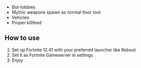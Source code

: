 - Bot-lobbies
- Mythic weapons spawn as normal floor loot
- Vehicles
- Proper killfeed

## How to use

1. Set up Fortnite 12.41 with your preferred launcher like Reboot
2. Set it as Fortnite Gameserver in settings
3. Enjoy

